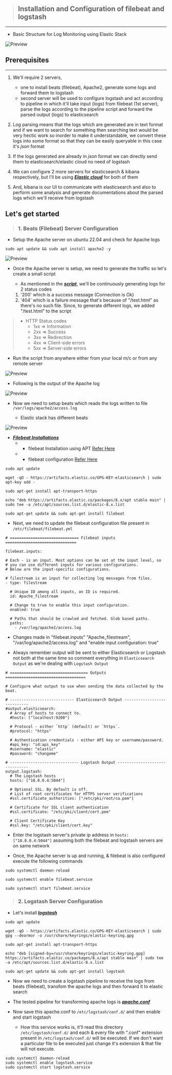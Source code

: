 
> ## Installation and Configuration of filebeat and logstash
-----------------------------------------------------------

* Basic Structure for Log Monitoring using Elastic Stack

![Preview](./img/elasticsearch_workflow.png)

## Prerequisites
----------------

1. We'll require 2 servers, 
   - one to install beats (filebeat), Apache2, generate some logs and forward them to logstash
   - second server will be used to configure logstash and act according to pipeline in which it'll take input (logs) from filebeat (1st server), parse the logs according to the pipeline script and forward the parsed output (logs) to elasticsearch

2. Log parsing means that the logs which are generated are in text format and if we want to search for something then searching text would be very hectic work so inorder to make it understandable, we convert these logs into some format so that they can be easily queryable in this case it's _json_ format

3. If the logs generated are already in _json_ format we can directly send them to elasticsearch/elastic cloud no need of logstash

4. We can configure 2 more servers for elasticsearch & kibana respectively, but I'll be using _**[Elastic cloud](https://www.elastic.co/cloud)**_ for both of them

5. And, kibana is our UI to communicate with elasticsearch and also to perform some analysis and generate documentations about the parsed logs which we'll receive from logstash


## Let's get started

> ### 1. Beats (Filebeat) Server Configuration
 
* Setup the Apache server on ubuntu 22.04 and check for Apache logs
```
sudo apt update && sudo apt install apache2 -y
```
![Preview](./img/apache2logspath.png)

* Once the Apache server is setup, we need to generate the traffic so let's create a small script

     * As mentioned in the _**[script](./files/ping.sh)**_, we'll be continuously generating logs for 2 status codes
   1. '200' which is a success message (Connection is Ok)
   2. '404' which is a failure message that's because of "/test.html" as there's no such file. Since, to generate different logs, we added "/test.html" to the script


>   * HTTP Status codes
>       * 1xx => Information
>       * 2xx => Success
>       * 3xx => Redirection
>       * 4xx => Client-side errors
>       * 5xx => Server-side errors


* Run the script from anywhere either from your local m/c or from any remote server

![Preview](./img/scriptexecution.png)


* Following is the output of the Apache log

![Preview](./img/accesslog.png)


* Now we need to setup beats which reads the logs written to file ```/var/logs/apache2/access.log```

    * Elastic stack has different beats

![Preview](./img/beatsfamily.png)

* _**[Filebeat Installations](https://www.elastic.co/guide/en/beats/filebeat/current/filebeat-installation-configuration.html)**_ 
    * * filebeat Installation using APT [Refer Here](https://www.elastic.co/guide/en/beats/filebeat/current/setup-repositories.html)
  
    * * filebeat configuration [Refer Here](https://www.elastic.co/guide/en/beats/filebeat/current/configuring-howto-filebeat.html)

```
sudo apt update
```
```
wget -qO - https://artifacts.elastic.co/GPG-KEY-elasticsearch | sudo apt-key add -
```
```
sudo apt-get install apt-transport-https
```
```
echo "deb https://artifacts.elastic.co/packages/8.x/apt stable main" | sudo tee -a /etc/apt/sources.list.d/elastic-8.x.list
```
```
sudo apt-get update && sudo apt-get install filebeat
```

* Next, we need to update the filebeat configuration file present in ```/etc/filebeat/filebeat.yml```

```
# ============================== Filebeat inputs ===============================

filebeat.inputs:

# Each - is an input. Most options can be set at the input level, so
# you can use different inputs for various configurations.
# Below are the input-specific configurations.

# filestream is an input for collecting log messages from files.
- type: filestream

  # Unique ID among all inputs, an ID is required.
  id: Apache_filestream

  # Change to true to enable this input configuration.
  enabled: true

  # Paths that should be crawled and fetched. Glob based paths.
  paths:
    - /var/log/apache2/access.log
```
* Changes made in "filebeat.inputs" "Apache_filestream", "/var/log/apache2/access.log" and "enable input configuration: true"

* Always remember output will be sent to either Elasticsearch or Logstash not both at the same time so comment everything in ```Elasticsearch Output``` as we're dealing with ```Logstash Output```

```
# ================================== Outputs ===================================

# Configure what output to use when sending the data collected by the beat.

# ---------------------------- Elasticsearch Output ----------------------------
#output.elasticsearch:
  # Array of hosts to connect to.
  #hosts: ["localhost:9200"]

  # Protocol - either `http` (default) or `https`.
  #protocol: "https"

  # Authentication credentials - either API key or username/password.
  #api_key: "id:api_key"
  #username: "elastic"
  #password: "changeme"

# ------------------------------ Logstash Output -------------------------------
output.logstash:
  # The Logstash hosts
  hosts: ["10.0.0.4:5044"]

  # Optional SSL. By default is off.
  # List of root certificates for HTTPS server verifications
  #ssl.certificate_authorities: ["/etc/pki/root/ca.pem"]

  # Certificate for SSL client authentication
  #ssl.certificate: "/etc/pki/client/cert.pem"

  # Client Certificate Key
  #ssl.key: "/etc/pki/client/cert.key"

```

* Enter the logstash server's private ip address in ```hosts: ["10.0.0.4:5044"]``` assuming both the filebeat and logstash servers are on same network

* Once, the Apache server is up and running, & filebeat is also configured execute the following commands

```
sudo systemctl daemon-reload
```
```
sudo systemctl enable filebeat.service
```
```
sudo systemctl start filebeat.service
```
 
> ### 2. Logstash Server Configuration

* Let's install _**[logstash](https://www.elastic.co/guide/en/logstash/current/installing-logstash.html)**_

```
sudo apt update
```
```
wget -qO - https://artifacts.elastic.co/GPG-KEY-elasticsearch | sudo gpg --dearmor -o /usr/share/keyrings/elastic-keyring.gpg
```
```
sudo apt-get install apt-transport-https
```
```
echo "deb [signed-by=/usr/share/keyrings/elastic-keyring.gpg] https://artifacts.elastic.co/packages/8.x/apt stable main" | sudo tee -a /etc/apt/sources.list.d/elastic-8.x.list
```
```
sudo apt-get update && sudo apt-get install logstash
```

* Now we need to create a logstash pipeline to receive the logs from beats (filebeat), transfom the apache logs and then forward it to elastic search

* The tested pipeline for transforming apache logs is _**[apache.conf](./files/apache.conf)**_

* Now save this apache.conf to ```/etc/logstash/conf.d/``` and then enable and start logstash
  * How this service works is, it'll read this directory ```/etc/logstash/conf.d/``` and each & every file with ".conf" extension present in ```/etc/logstash/conf.d/``` will be executed. If we don't want a particular file to be executed just change it's extension & that file will not execute.

```
sudo systemctl daemon-reload
sudo systemctl enable logstash.service
sudo systemctl start logstash.service
```